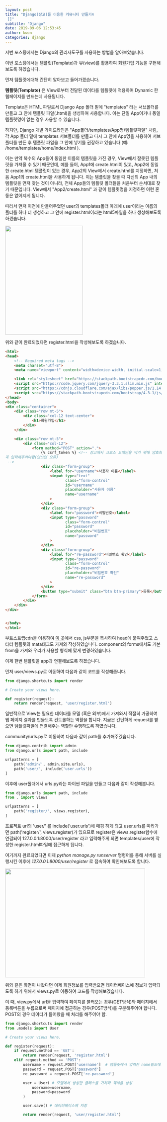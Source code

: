 ```yaml
---
layout: post
title: "Django(장고)를 이용한 커뮤니티 만들기4
 []"
subtitle: "Django"
date: 2019-09-06 12:53:45
author: kwon
categories: django
---
```

저번 포스팅에서는 Django의 관리자도구를 사용하는 방법을 알아보았습니다.

이번 포스팅에서는 템플릿(Template)과 뷰(view)를 활용하여 회원가입 기능을 구현해보도록 하겠습니다.

먼저 템플릿에대해 간단히 알아보고 들어가겠습니다.

**템플릿(Template)** 은 View로부터 전달된 데이타를 템플릿에 적용하여 Dynamic 한 웹페이지를 만드는데 사용됩니다.

Template은 HTML 파일로서 Django App 폴더 밑에 "templates" 라는 서브폴더를 만들고 그 안에 템플릿 파일(.html)을 생성하여 사용합니다. 이는 단일 App이거나 동일 템플릿명이 없는 경우 사용할 수 있습니다.

하지만, Django 개발 가이드라인은 "App폴더/templates/App명/템플릿파일" 처럼, 각 App 폴더 밑에 templates 서브폴더를 만들고 다시 그 안에 App명을 사용하여 서브폴더를 만든 후 템플릿 파일을 그 안에 넣기를 권장하고 있습니다 (예: /home/templates/home/index.html ).

이는 만약 복수의 App들이 동일한 이름의 템플릿을 가진 경우, View에서 잘못된 템플릿을 가져올 수 있기 때문인데, 예를 들어, App1에 create.html이 있고, App2에 동일한 create.html 템플릿이 있는 경우, App2의 View에서 create.html를 지정하면, 처음 App1의 create.html을 사용하게 됩니다. 이는 템플릿을 찾을 때 자신의 App 내의 템플릿을 먼저 찾는 것이 아니라, 전체 App들의 템플릿 폴더들을 처음부터 순서대로 찾기 때문입니다. View에서 "App2/create.html" 과 같이 템플릿명을 지정하면 이런 혼동은 없어지게 됩니다.

따라서 먼저 이전에 만들어두었던 user의 templates폴더 아래에 user이라는 이름의 폴더를 하나 더 생성하고 그 안에 register.html이라는 html5파일을 하나 생성해보도록 하겠습니다.

 <div style="width: 250px; height: 350px;">
     <img src="https://kyu9341.github.io/assets/django8.png" style="width: 250px
     ; height: 350px;">
 </div>

위와 같이 완료되었다면 register.html을 작성해보도록 하겠습니다.
```html
<html>
<head>
    <!-- Required meta tags -->
    <meta charset="utf-8">
    <meta name="viewport" content="width=device-width, initial-scale=1, shrink-to-fit=no">

    <link rel="stylesheet" href="https://stackpath.bootstrapcdn.com/bootstrap/4.3.1/css/bootstrap.min.css"integrity="sha384-ggOyR0iXCbMQv3Xipma34MD+dH/1fQ784/j6cY/iJTQUOhcWr7x9JvoRxT2MZw1T" crossorigin="anonymous">
    <script src="https://code.jquery.com/jquery-3.3.1.slim.min.js" integrity="sha384-q8i/X+965DzO0rT7abK41JStQIAqVgRVzpbzo5smXKp4YfRvH+8abtTE1Pi6jizo" crossorigin="anonymous"></script>
    <script src="https://cdnjs.cloudflare.com/ajax/libs/popper.js/1.14.7/umd/popper.min.js" integrity="sha384-UO2eT0CpHqdSJQ6hJty5KVphtPhzWj9WO1clHTMGa3JDZwrnQq4sF86dIHNDz0W1" crossorigin="anonymous"></script>
    <script src="https://stackpath.bootstrapcdn.com/bootstrap/4.3.1/js/bootstrap.min.js" integrity="sha384-JjSmVgyd0p3pXB1rRibZUAYoIIy6OrQ6VrjIEaFf/nJGzIxFDsf4x0xIM+B07jRM" crossorigin="anonymous"></script>
</head>
<body>
<div class="container">
    <div class="row mt-5">
        <div class="col-12 text-center">
            <h1>회원가입</h1>
        </div>
    </div>

    <div class="row mt-5">
        <div class="col-12">
            <form method="POST" action=".">
                {% csrf_token %} <!-- 장고에서 크로스 도메인을 막기 위해 암호화된 키를 검증함
꼭 입력해주어야함(안쓰면 오류)
 -->
                <div class="form-group">
                    <label for="username">사용자 이름</label>
                    <input type="text"
                           class="form-control"
                           id="username"
                           placeholder="사용자 이름"
                           name="username"
                    >
                </div>
                <div class="form-group">
                    <label for="password">비밀번호</label>
                    <input type="password"
                           class="form-control"
                           id="password"
                           placeholder="비밀번호"
                           name="password"
                    >
                </div>
                <div class="form-group">
                    <label for="re-password">비밀번호 확인</label>
                    <input type="password"
                           class="form-control"
                           id="re-password"
                           placeholder="비밀번호 확인"
                           name="re-password"
                    >
                </div>
                <button type="submit" class="btn btn-primary">등록</button>
            </form>
        </div>
    </div>
</div>


</body>
</html>

```
부트스트랩cdn을 이용하여 [이 곳](https://getbootstrap.com/docs/4.3/getting-started/introduction/)에서 css, js부분을 복사하여 head에 붙여주었고 스타터 템플릿의 mata태그도 가져와 작성하였습니다. component의 forms에서도 기본 from을 가져와 우리가 사용할 형식에 맞게 변경하였습니다.

이제 한번 템플릿을 app과 연결해보도록 하겠습니다.

먼저 user/views.py로 이동하여 다음과 같이 코드를 작성해줍니다.
```python
from django.shortcuts import render

# Create your views here.

def register(request):
    return render(request, 'user/register.html')
```
일반적으로 View는 필요한 데이타를 모델 (혹은 외부)에서 가져와서 적절히 가공하여 웹 페이지 결과를 만들도록 컨트롤하는 역활을 합니다. 지금은 간단하게 request를 받으면 템플릿파일에 연결해주는 역할만 수행하도록 하였습니다.


 community/urls.py로 이동하여 다음과 같이 path를 추가해주겠습니다.

```python
from django.contrib import admin
from django.urls import path, include

urlpatterns = [
    path('admin/', admin.site.urls),
    path('user/', include('user.urls'))
]
```
이후에 user폴더에서 urls.py라는 파이썬 파일을 만들고 다음과 같이 작성해봅니다.

```python
from django.urls import path, include
from . import views

urlpatterns = [
    path('register/', views.register),
]
```

프로젝트 url의 'user/' 를 include('user.urls')에 매핑 하게 되고 user.urls를 따라가면  path('register/', views.register)가 있으므로 register은 views.register함수에 연결되어 127.0.0.1:8000/user/register 라고 입력해주게 되면 templates/user에 작성한 register.html파일에 접근하게 됩니다.

여기까지 완료되었다면 이제 *python manage.py runserver* 명령어를 통해 서버를 실행시킨 이후에
*127.0.0.1:8000/user/register* 로 접속하여 확인해보도록 합니다.

<div style="width: 450px; height: 350px;">
    <img src="https://kyu9341.github.io/assets/django9.png" style="width: 450px
    ; height: 350px;">
</div>

위와 같은 화면이 나왔다면 이제 회원정보를 입력받으면 데이터베이스에 정보가 입력되도록 하기 위해서 views.py로 이동하여 코드를 작성해보겠습니다.

이 때, view.py에서 url을 입력하여 페이지를 불러오는 경우(GET방식)와 페이지에서 등록버튼을 누름으로써 페이지에 접근하는 경우(POST방식)를 구분해주어야 합니다. POST의 경우 데이터가 들어왔을 때 처리를 해주어야 함.

```python
from django.shortcuts import render
from .models import User

# Create your views here.

def register(request):
    if request.method == 'GET':
        return render(request, 'register.html')
    elif request.method == 'POST':
        username = request.POST['username']  # 템플릿에서 입력한 name필드에 있는 값을 키값으로 받아옴
        password = request.POST['password']
        re_password = request.POST['re-password']

        user = User( # 모델에서 생성한 클래스를 가져와 객체를 생성
            username=username,
            password=password
        )

        user.save() # 데이터베이스에 저장

        return render(request, 'user/register.html')

```
